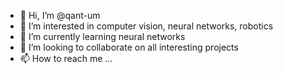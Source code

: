 - 👋 Hi, I’m @qant-um
- 👀 I’m interested in computer vision, neural networks, robotics
- 🌱 I’m currently learning neural networks
- 💞️ I’m looking to collaborate on all interesting projects
- 📫 How to reach me ... 

<!---
qant-um/qant-um is a ✨ special ✨ repository because its `README.md` (this file) appears on your GitHub profile.
You can click the Preview link to take a look at your changes.
--->
